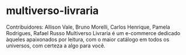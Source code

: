 # multiverso-livraria
Contribuidores: Allison Vale, Bruno Morelli, Carlos Henrique, Pamela Rodrigues, Rafael Russo
Multiverso Livraria é um e-commerce dedicado àqueles apaixonados por leitura, com o maior catálogo em todos os universos, com certeza a algo para você.
